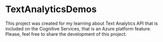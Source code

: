 # TextAnalyticsDemos
This project was created for my learning about Text Analytics API that is included on the Cognitive Services, that is an Azure platform feature.
Please, feel free to share the development of this project.
